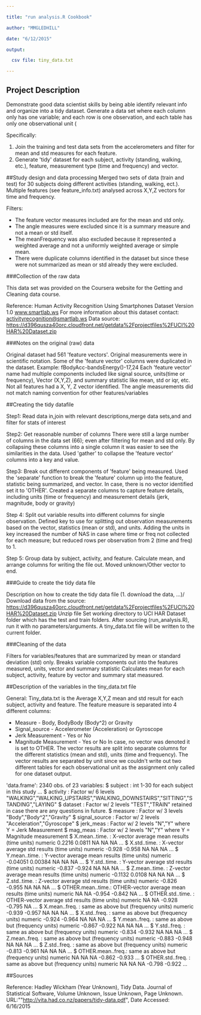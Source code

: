 ```yaml
---

title: "run analysis.R Cookbook"

author: "MMGLEDHILL"

date: "6/12/2015"

output:

  csv file: tiny_data.txt

---
```


 

## Project Description
Demonstrate good data scientist skills by being able identify relevant info and organize into a tidy dataset. 
Generate a data set where each column only has one variable; and each row is one observation, and each table has only one observational unit (

Specifically:
1) Join the training and test data sets from the accelerometers and filter for mean and std measures for each feature.
2) Generate 'tidy' dataset for each subject, activity (standing, walking, etc.), feature, measurement type (time and frequency) and vector.
 
##Study design and data processing
Merged two sets of data (train and test) for 30 subjects doing different activities (standing, walking, ect.).
Multiple features (see feature_info.txt) analysed across X,Y,Z vectors for time and frequency.

Filters:
 * The feature vector measures included are for the mean and std only. 
 * The angle measures were excluded since it is a summary measure and not a mean or std itself. 
 * The meanFrequency was also excluded because it represented a weighted average and not a uniformly weighted average or simple mean. 
 * There were duplicate columns identified in the dataset but since these were not summarized as mean or std already they were excluded.

###Collection of the raw data

This data set was provided on the Coursera website for the Getting and Cleaning data course.

Reference: Human Activity Recognition Using Smartphones Dataset
Version 1.0
www.smartlab.ws
For more information about this dataset contact: activityrecognition@smartlab.ws
Data source: https://d396qusza40orc.cloudfront.net/getdata%2Fprojectfiles%2FUCI%20HAR%20Dataset.zip 

###Notes on the original (raw) data 

Original dataset had 561 'feature vectors'.
Original measurements were in scientific notation.
Some of the 'feature vector' columns were duplicated in the dataset. Example: fBodyAcc-bandsEnergy()-17,24
Each 'feature vector' name had multiple components included like signal source, units(time or frequency), Vector (X,Y,Z), and summary statistic like mean, std or iqr, etc.
Not all features had a X, Y, Z vector identified.
The angle measurements did not match naming convention for other features/variables


##Creating the tidy datafile

Step1: Read data in,join with relevant descriptions,merge data sets,and and filter for stats of interest

Step2: Get reasonable number of columns
There were still a large number of columns in the data set (66); even after filtering for mean and std only.
By collapsing these columns into a single column it was easier to see the similarities in the data.
Used 'gather' to collapse the 'feature vector' columns into a key and value.

Step3: Break out different components of 'feature' being measured. 
Used the 'separate' function to break the 'feature' column up into the feature, statistic being summarized, and vector. 
In case, there is no vector identified set it to 'OTHER'.
Created a separate columns to capture feature details, including units (time or frequency) and measurement details (jerk, magnitude, body or gravity)

Step 4: Split out variable results into different columns for single observation.
Defined key to use for splitting out observation measurements based on the vector, statistics (mean or std), and units. 
Adding the units in key increased the number of NAS in case where time or freq not collected for each measure; but reduced rows per observation from 2 (time and freq) to 1.

Step 5: Group data by subject, activity, and feature. Calculate mean, and arrange columns for writing the file out. Moved unknown/Other vector to end.


###Guide to create the tidy data file

Description on how to create the tidy data file (1. download the data, ...)/
 Download data from the source: https://d396qusza40orc.cloudfront.net/getdata%2Fprojectfiles%2FUCI%20HAR%20Dataset.zip 
 Unzip file
 Set working directory to UCI HAR Dataset folder which has the test and train folders.
 After sourcing (run_analysis.R), run it with no parameters/arguments.
 A tiny_data.txt file will be written to the current folder.

###Cleaning of the data

 Filters for variables/features that are summarized by mean or standard deviation (std) only.
 Breaks variable components out into the features measured, units, vector and summary statistic
 Calculates mean for each subject, activity, feature by vector and summary stat measured.

##Description of the variables in the tiny_data.txt file

General: Tiny_data.txt is the Average X,Y,Z mean and std result for each subject, activity and feature.
The feature measure is separated into 4 different columns:
 * Measure - Body, BodyBody (Body^2) or Gravity
 * Signal_source - Accelerometer (Acceleration) or Gyroscope
 * Jerk Measurement - Yes or No
 * Magnitude Measurement - Yes or No 
In case, no vector was denoted it is set to OTHER.
The vector results are split into separate columns for the different statistics (mean and std), units (time and frequency).
The vector results are separated by unit since we couldn't write out two different tables for each observational unit as the assignment only called for one dataset output.

'data.frame':   2340 obs. of  23 variables:
 $ subject          : int  1-30 for each subject in this study ...
 $ activity         : Factor w/ 6 levels "WALKING","WALKING_UPSTAIRS","WALKING_DOWNSTAIRS","SITTING","STANDING","LAYING"
 $ dataset          : Factor w/ 2 levels "TEST","TRAIN" retained in case there are any questions in future.
 $ measure          : Factor w/ 3 levels "Body","Body^2","Gravity"
 $ signal_source    : Factor w/ 2 levels "Acceleration","Gyroscope"
 $ jerk_meas        : Factor w/ 2 levels "N","Y" where Y = Jerk Measurement
 $ mag_meas         : Factor w/ 2 levels "N","Y" where Y = Magnitude measurement
 $ X.mean..time.    : X-vector average mean results (time units) numeric  0.2216 0.0811 NA NA NA ...
 $ X.std..time.     : X-vector average std results (time units) numeric  -0.928 -0.958 NA NA NA ...
 $ Y.mean..time.    : Y-vector average mean results (time units) numeric  -0.04051 0.00384 NA NA NA ...
 $ Y.std..time.     : Y-vector average std results (time units) numeric  -0.837 -0.924 NA NA NA ...
 $ Z.mean..time.    : Z-vector average mean results (time units) numeric -0.1132 0.0108 NA NA NA ...
 $ Z.std..time.     : Z-vector average std results (time units) numeric  -0.826 -0.955 NA NA NA ...
 $ OTHER.mean..time.: OTHER-vector average mean results (time units) numeric NA NA -0.954 -0.842 NA ...
 $ OTHER.std..time. : OTHER-vector average std results (time units) numeric  NA NA -0.928 -0.795 NA ...
 $ X.mean..freq.    : same as above but (frequency units) numeric  -0.939 -0.957 NA NA NA ...
 $ X.std..freq.     : same as above but (frequency units) numeric  -0.924 -0.964 NA NA NA ...
 $ Y.mean..freq.    : same as above but (frequency units) numeric  -0.867 -0.922 NA NA NA ...
 $ Y.std..freq.     : same as above but (frequency units) numeric  -0.834 -0.932 NA NA NA ...
 $ Z.mean..freq.    : same as above but (frequency units) numeric  -0.883 -0.948 NA NA NA ...
 $ Z.std..freq.     : same as above but (frequency units) numeric  -0.813 -0.961 NA NA NA ...
 $ OTHER.mean..freq.: same as above but (frequency units) numeric  NA NA NA -0.862 -0.933 ...
 $ OTHER.std..freq. : same as above but (frequency units) numeric  NA NA NA -0.798 -0.922 ...


##Sources

Reference: Hadley Wickham (Year Unknown), Tidy Data. Journal of Statistical Software, Volume Unknown, Issue Unknown, Page Unknown. URL:""http://vita.had.co.nz/papers/tidy-data.pdf", Date Accessed: 6/16/2015

 
